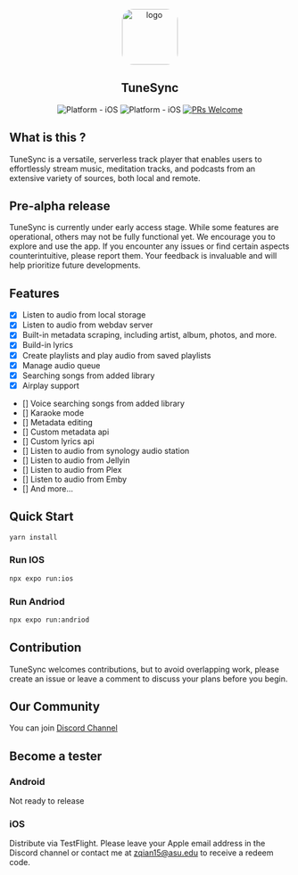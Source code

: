 <p align="center">
  <img style="width:100px; height:100px; border-radius:20%;" class="rounded-image" src="./assets/icon.png" alt="logo" height="150"/>
</p>

<h2 align="center">
    TuneSync
</h2>

<p align="center">

</p>

<div align="center">

![Platform - iOS](https://img.shields.io/badge/platform-iOS-blue.svg)
![Platform - iOS](https://img.shields.io/badge/platform-andriod-red.svg)
[![PRs Welcome](https://img.shields.io/badge/PRs-Welcome-brightgreen.svg)](https://github.com/YajanaRao/Serenity/pulls)

</div>

## What is this ?

TuneSync is a versatile, serverless track player that enables users to effortlessly stream music, meditation tracks, and podcasts from an extensive variety of sources, both local and remote.

## Pre-alpha release

TuneSync is currently under early access stage. While some features are operational, others may not be fully functional yet. We encourage you to explore and use the app. If you encounter any issues or find certain aspects counterintuitive, please report them. Your feedback is invaluable and will help prioritize future developments.

## Features

- [x] Listen to audio from local storage
- [x] Listen to audio from webdav server
- [x] Built-in metadata scraping, including artist, album, photos, and more.
- [x] Build-in lyrics
- [x] Create playlists and play audio from saved playlists
- [x] Manage audio queue
- [x] Searching songs from added library
- [x] Airplay support
- [] Voice searching songs from added library
- [] Karaoke mode
- [] Metadata editing
- [] Custom metadata api
- [] Custom lyrics api
- [] Listen to audio from synology audio station
- [] Listen to audio from Jellyin
- [] Listen to audio from Plex
- [] Listen to audio from Emby
- [] And more...

## Quick Start

```bash
yarn install
```

### Run IOS

```bash
npx expo run:ios
```

### Run Andriod

```bash
npx expo run:andriod
```

## Contribution

TuneSync welcomes contributions, but to avoid overlapping work, please create an issue or leave a comment to discuss your plans before you begin.

## Our Community

You can join [Discord Channel](https://discord.gg/CSqbu3TT)

## Become a tester

### Android

Not ready to release

### iOS

Distribute via TestFlight. Please leave your Apple email address in the Discord channel or contact me at zqian15@asu.edu to receive a redeem code.
